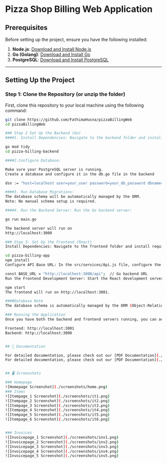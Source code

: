 # Pizza Shop Billing Web Application

## Prerequisites
Before setting up the project, ensure you have the following installed:
1. **Node.js**: [Download and Install Node.js](https://nodejs.org/)
2. **Go (Golang)**: [Download and Install Go](https://golang.org/dl/)
3. **PostgreSQL**: [Download and Install PostgreSQL](https://www.postgresql.org/download/)

---

## Setting Up the Project

### Step 1: Clone the Repository (or unzip the folder)
First, clone this repository to your local machine using the following command:
```bash
git clone https://github.com/FathimaHusna/pizzaBillingWeb
cd pizzaBillingWeb

### Step 2 Set Up the Backend (Go)
####1. Install Dependencies: Navigate to the backend folder and install necessary Go dependencies:

go mod tidy
cd pizza-billing-backend

####2.Configure Database:

Make sure your PostgreSQL server is running.
Create a database and configure it in the db.go file in the backend

dsn := "host=localhost user=your_user password=your_db_password dbname=your_db_name port=your_port_number sslmode=disable"

####3. Run Database Migrations:
The database schema will be automatically managed by the ORM.
Note: No manual schema setup is required.

####4. Run the Backend Server: Run the Go backend server:

go run main.go

The backend server will run on
http://localhost:3000

### Step 3: Set Up the Frontend (React)
Install Dependencies: Navigate to the frontend folder and install required node modules:

cd pizza-billing-app
npm install
Configure API Base URL: In the src/services/Api.js file, configure the base URL for the API:

const BASE_URL = "http://localhost:3000/api";  // Go backend URL
Run the Frontend Development Server: Start the React development server:

npm start
The frontend will run on http://localhost:3001.

####Database Note
The database schema is automatically managed by the ORM (Object-Relational Mapping) in the backend application. There is no need for manual schema creation using SQL scripts.

### Running the Application
Once you have both the backend and frontend servers running, you can access the application in your browser at:

Frontend: http://localhost:3001
Backend: http://localhost:3000


## 📄 Documentation

For detailed documentation, please check out our [PDF Documentation](./documents/db_doc.pdf).
For detailed documentation, please check out our [PDF Documentation](./documents/Project_doc.pdf).


## 🖥️ Screenshots

### Homepage
![Homepage Screenshot](./screenshots/home.png)
### Items
![Itempage_1 Screenshot](./screenshots/it1.png)
![Itempage_2 Screenshot](./screenshots/it2.png)
![Itempage_3 Screenshot](./screenshots/it3.png)
![Itempage_4 Screenshot](./screenshots/it4.png)
![Itempage_5 Screenshot](./screenshots/it5.png)
![Itempage_6 Screenshot](./screenshots/it6.png)


### Invoices
![Invoicepage_1 Screenshot](./screenshots/inv1.png)
![Invoicepage_2 Screenshot](./screenshots/inv2.png)
![Invoicepage_3 Screenshot](./screenshots/inv3.png)
![Invoicepage_4 Screenshot](./screenshots/inv4.png)
![Invoicepage_5 Screenshot](./screenshots/inv5.png)





